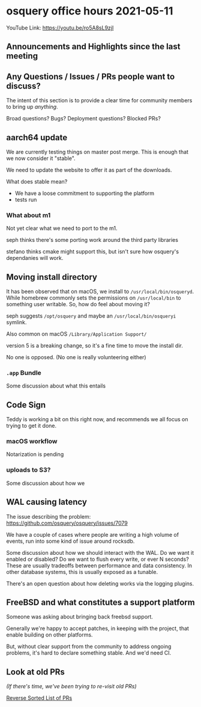 # osquery office hours 2021-05-11

YouTube Link: https://youtu.be/ro5A8sL9zjI

## Announcements and Highlights since the last meeting

## Any Questions / Issues / PRs people want to discuss?

The intent of this section is to provide a clear time for community members to bring up _anything_.

Broad questions? Bugs? Deployment questions? Blocked PRs?

## aarch64 update

We are currently testing things on master post merge. This is enough that we now consider it "stable". 

We need to update the website to offer it as part of the downloads. 

What does stable mean?
* We have a loose commitment to supporting the platform
* tests run

### What about m1

Not yet clear what we need to port to the m1. 

seph thinks there's some porting work around the third party libraries

stefano thinks cmake might support this, but isn't sure how osquery's dependanies will work. 

## Moving install directory

It has been observed that on macOS, we install to `/usr/local/bin/osqueryd`. While homebrew commonly sets the permissions on `/usr/local/bin` to something user writable. So, how do feel about moving it? 

seph suggests `/opt/osquery` and maybe an `/usr/local/bin/osqueryi` symlink.

Also common on macOS `/Library/Application Support/`

version 5 is a breaking change, so it's a fine time to move the install dir. 

No one is opposed. (No one is really volunteering either)

### `.app` Bundle

Some discussion about what this entails

## Code Sign

Teddy is working a bit on this right now, and recommends we all focus on trying to get it done.

### macOS workflow

Notarization is pending

### uploads to S3?

Some discussion about how we 

## WAL causing latency

The issue describing the problem: https://github.com/osquery/osquery/issues/7079

We have a couple of cases where people are writing a high volume of events, run into some kind of issue around rocksdb. 

Some discussion about how we should interact with the WAL. Do we want it enabled or disabled? Do we want to flush every write, or ever N seconds? These are usually tradeoffs between performance and data consistency. In other database systems, this is usually exposed as a tunable.

There's an open question about how deleting works via the logging plugins. 

## FreeBSD and what constitutes a support platform

Someone was asking about bringing back freebsd support. 

Generally we're happy to accept patches, in keeping with the project, that enable building on other platforms.

But, without clear support from the community to address ongoing problems, it's hard to declare something stable. And we'd need CI.

## Look at old PRs 

_(If there's time, we've been trying to re-visit old PRs)_

[Reverse Sorted List of PRs](https://github.com/osquery/osquery/pulls?q=is%3Apr+is%3Aopen+sort%3Acreated-asc)
